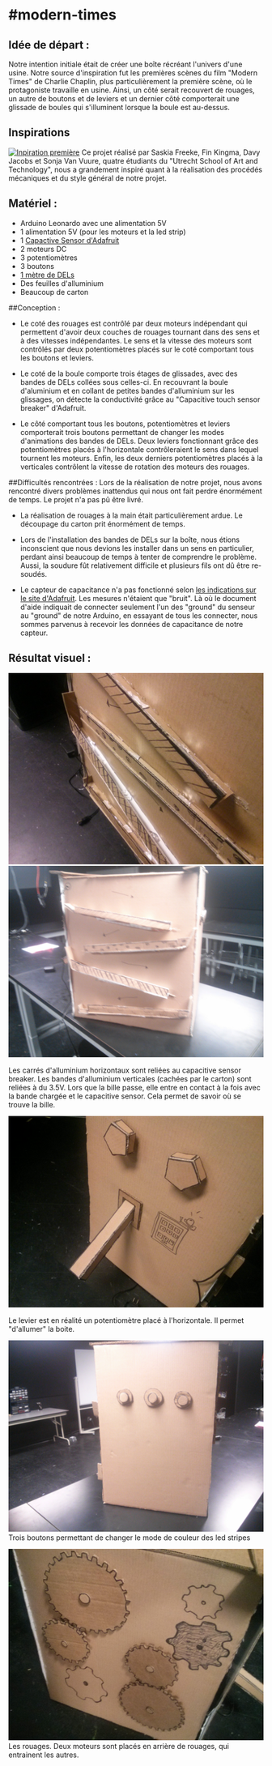 #modern-times
============

## Idée de départ : 
Notre intention initiale était de créer une boîte récréant l'univers d'une usine. Notre source d'inspiration fut les premières scènes du film "Modern Times" de Charlie Chaplin, plus particulièrement la première scène, où le protagoniste travaille en usine. Ainsi, un côté serait recouvert de rouages, un autre de boutons et de leviers et un dernier côté comporterait une glissade de boules qui s'illuminent lorsque la boule est au-dessus.

## Inspirations 
[![Inpiration première](http://i.vimeocdn.com/video/70118928_1280x1024.jpg)](https://vimeo.com/12480554)
Ce projet réalisé par Saskia Freeke, Fin Kingma, Davy Jacobs et Sonja Van Vuure, quatre étudiants du "Utrecht School of Art and Technology", nous a grandement inspiré quant à la réalisation des procédés mécaniques et du style général de notre projet. 

## Matériel :
- Arduino Leonardo avec une alimentation 5V
- 1 alimentation 5V (pour les moteurs et la led strip)
- 1 [Capactive Sensor d'Adafruit](http://www.adafruit.com/products/1982) 
- 2 moteurs DC
- 3 potentiomètres
- 3 boutons
- [1 mètre de DELs](http://www.spikenzielabs.com/Catalog/index.php?main_page=product_info&cPath=26_154&products_id=1025&zenid=6d3850ce256ef4623f7453278f76d89b)
- Des feuilles d'alluminium
- Beaucoup de carton

##Conception : 
- Le coté des rouages est contrôlé par deux moteurs indépendant qui permettent d'avoir deux couches de rouages tournant dans des sens et à des vitesses indépendantes. Le sens et la vitesse des moteurs sont contrôlés par deux potentiomètres placés sur le coté comportant tous les boutons et leviers.

- Le coté de la boule comporte trois étages de glissades, avec des bandes de DELs collées sous celles-ci. En recouvrant la boule d'aluminium et en collant de petites bandes d'alluminium sur les glissages, on détecte la conductivité grâce au "Capacitive touch sensor breaker" d'Adafruit. 

- Le côté comportant tous les boutons, potentiomètres et leviers comporterait trois boutons permettant de changer les modes d'animations des bandes de DELs. Deux leviers fonctionnant grâce des potentiomètres placés à l'horizontale contrôleraient le sens dans lequel tournent les moteurs. Enfin, les deux derniers potentiomètres placés à la verticales contrôlent la vitesse de rotation des moteurs des rouages. 

##Difficultés rencontrées : 
Lors de la réalisation de notre projet, nous avons rencontré divers problèmes inattendus qui nous ont fait perdre énormément de temps. Le projet n'a pas pû être livré. 

- La réalisation de rouages à la main était particulièrement ardue. Le découpage du carton prit énormément de temps.

- Lors de l'installation des bandes de DELs sur la boîte, nous étions inconscient que nous devions les installer dans un sens en particulier, perdant ainsi beaucoup de temps à tenter de comprendre le problème. Aussi, la soudure fût relativement difficile et plusieurs fils ont dû être re-soudés.

- Le capteur de capacitance n'a pas fonctionné selon [les indications sur le site d'Adafruit](https://learn.adafruit.com/adafruit-mpr121-12-key-capacitive-touch-sensor-breakout-tutorial?view=all). Les mesures n'étaient que "bruit". Là où le document d'aide indiquait de connecter seulement l'un des "ground" du senseur au "ground" de notre Arduino, en essayant de tous les connecter, nous sommes parvenus à recevoir les données de capacitance de notre capteur. 

## Résultat visuel :
![Face led stripes](images/bandes.jpg)
![Face led stripes](images/bandes2.jpg)

Les carrés d'alluminium horizontaux sont reliées au capacitive sensor breaker. Les bandes d'alluminium verticales (cachées par le carton) sont reliées à du 3.5V. Lors que la bille passe, elle entre en contact à la fois avec la bande chargée et le capacitive sensor. Cela permet de savoir où se trouve la bille.

![Face 1](images/face1.jpg)
<!-- Deux potentiomètres permettent de controller -->
Le levier est en réalité un potentiomètre placé à l'horizontale. Il permet "d'allumer" la boite.



![Face 2](images/face2.jpg)
Trois boutons permettant de changer le mode de couleur des led stripes


![Face 3](images/face3.jpg)
Les rouages. Deux moteurs sont placés en arrière de rouages, qui entrainent les autres.

